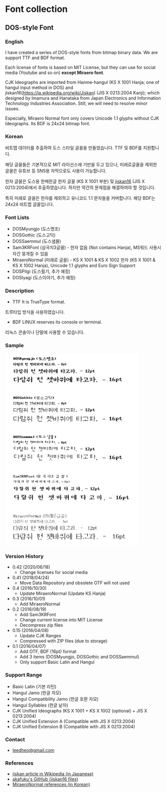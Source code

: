 # Font collection

## DOS-style Font

### English

I have created a series of DOS-style fonts from bitmap binary data. We are support TTF and BDF format.

Each license of fonts is based on MIT License, but they can use for social media (Youtube and so on) **except Miraero font**.

CJK Ideographs are imported from Hanme-hangul (KS X 1001 Hanja; one of hangul input method in DOS) and jiskan16(https://ja.wikipedia.org/wiki/Jiskan) (JIS X 0213:2004 Kanji); which designed by Imamura and Hanataka from Japan Electronics and Information Technology Industries Association. Still, we will need to resolve minor issues.

Especially, Miraero Normal font only covers Unicode 1.1 glyphs without CJK Ideographs. Its BDF is 24x24 bitmap font.

### Korean

비트맵 데이터를 추출하여 도스 스타일 글꼴을 만들었습니다. TTF 및 BDF를 지원합니다.

해당 글꼴들은 기본적으로 MIT 라이선스에 기반을 두고 있으나, 미래로글꼴을 제외한 글꼴은 유튜브 등 SNS용 자막으로도 사용이 가능합니다.

한자 글꼴은 도스용 한메한글 한자 글꼴 (KS X 1001 부분) 및 [jiskan16](https://ja.wikipedia.org/wiki/Jiskan) (JIS X 0213:2004)에서 추출하였습니다. 하지만 약간의 문제점을 해결하여야 할 것입니다.

특히 미래로 글꼴은 한자를 제외하고 유니코드 1.1 문자들을 커버합니다. 해당 BDF는 24x24 비트맵 글꼴입니다.

### Font Lists

* DOSMyungjo (도스명조)
* DOSGothic (도스고딕)
* DOSSaemmul (도스샘물)
* Sam3KRFont (삼국지3글꼴) - 한자 없음 (Not contains Hanja), MS워드 사용시 자간 뭉개질 수 있음
* MiraeroNormal (미래로 글꼴) - KS X 1001 & KS X 1002 한자 (KS X 1001 & KS X 1002 Hanja), Unicode 1.1 glyphs and Euro Sign Support
* DOSPilgi (도스필기, 추가 예정)
* DOSIyagi (도스이야기, 추가 예정)

### Description
* TTF
It is TrueType format.

트루타입 방식을 사용하였습니다.

* BDF
LINUX reserves its console or terminal.

리눅스 콘솔이나 단말에 사용할 수 있습니다.

### Sample
![Font Sample](/fontsample.PNG)

### Version History

* 0.42 (2020/06/18)
  * Change licenses for social media
* 0.41 (2018/04/24)
  * Move Data Repository and obsolete OTF will not used
* 0.4 (2016/10/30)
  * Update MiraeroNormal (Update KS Hanja)
* 0.3 (2016/10/01)
  * Add MiraeroNormal
* 0.2 (2016/08/19)
  * Add Sam3KRFont
  * Change current license into MIT License
  * Decompress zip files
* 0.15 (2016/04/08)
  * Update CJK Ranges
  * Compressed with ZIP files (due to storage)
* 0.1 (2016/04/07)
  * Add OTF, BDF (16pt) format
  * Add 3 items (DOSMyungjo, DOSGothic and DOSSaemmul)
  * Only support Basic Latin and Hangul

### Support Range
* Basic Latin (기본 라틴)
* Hangul Jamo (한글 자모)
* Hangul Compatibility Jamo (한글 호환 자모)
* Hangul Syllables (한글 낱자)
* CJK Unified Ideographs (KS X 1001 + KS X 1002 (optional) + JIS X 0213:2004)
* CJK Unified Extension A (Compatible with JIS X 0213:2004)
* CJK Unified Extension B (Compatible with JIS X 0213:2004)

### Contact
* leedheo@gmail.com

### References
* [jiskan article in Wikipedia (in Japanese)](http://kanji.zinbun.kyoto-u.ac.jp/~yasuoka/ftp/fonts/)
* [akafuku's GitHub (jiskan16 files)](https://github.com/akahuku/ufo/tree/master/src/jiskan)
* [MiraeroNormal references (in Korean)](http://www.korean.go.kr/front/etcData/etcDataView.do?mn_id=46&etc_seq=47&pageIndex=1)
